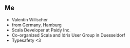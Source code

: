 ## Me

- Valentin Willscher
- from Germany, Hamburg
- Scala Developer at Paidy Inc.
- Co-organized Scala and Idris User Group in Duesseldorf  
- Typesafety <3
